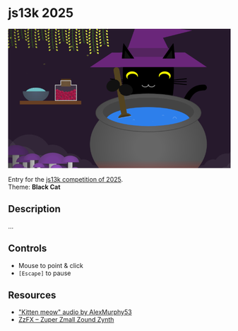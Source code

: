 # js13k 2025

![Screenshot from the game.](cover_800x500.png?raw=true)

Entry for the [js13k competition of 2025](https://2025.js13kgames.com/).  
Theme: **Black Cat**


## Description

...


## Controls

* Mouse to point & click
* `[Escape]` to pause


## Resources

* ["Kitten meow" audio by AlexMurphy53](https://freesound.org/people/AlexMurphy53/sounds/330429/)
* [ZzFX – Zuper Zmall Zound Zynth](https://github.com/KilledByAPixel/ZzFX)
